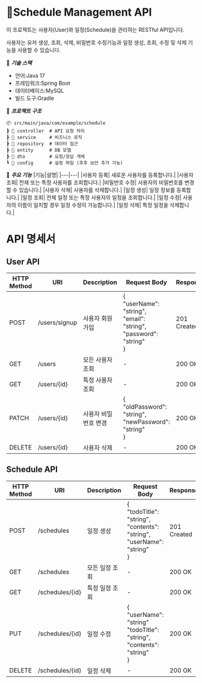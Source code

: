 <h1>📌Schedule Management API</h1>
이 프로젝트는 사용자(User)와 일정(Schedule)을 관리하는 RESTful API입니다.

사용자는 유저 생성, 조회, 삭제, 비밀번호 수정기능과 일정 생성, 조회, 수정 및 삭제 기능을 사용할 수 있습니다.

🚀  ***기술 스택***
- 언어:Java 17
- 프레임워크:Spring Boot
- 데이터베이스:MySQL
- 빌드 도구:Gradle

📂 ***프로젝트 구조***
```
📦 src/main/java/com/example/schedule
┣ 📂 controller  # API 요청 처리
┣ 📂 service     # 비즈니스 로직
┣ 📂 repository  # 데이터 접근
┣ 📂 entity      # DB 모델
┣ 📂 dto         # 요청/응답 객체
┗ 📂 config      # 설정 파일 (추후 보안 추가 가능)
```

📌 ***주요 기능***
|기능|설명|
|---|---|
|사용자 등록| 새로운 사용자를 등록합니다.|
|사용자 조회| 전체 또는 특정 사용자를 조회합니다.|
|비밀번호 수정| 사용자의 비밀번호를 변경할 수 있습니다.|
|사용자 삭제| 사용자를 삭제합니다.|
|일정 생성| 일정 정보를 등록합니다.|
|일정 조회| 전체 일정 또는 특정 사용자의 일정을 조회합니다.|
|일정 수정| 사용자의 이름이 일치할 경우 일정 수정이 가능합니다.|
|일정 삭제| 특정 일정을 삭제합니다.|


# API 명세서

## User API

| HTTP Method | URI      | Description        | Request Body | Response |
|-------------|--------------|--------------------|--------------|----------|
| POST        | /users/signup | 사용자 회원가입 | {<br>"userName": "string",<br>"email": "string",<br>"password": "string"<br> }| 201 Created |
| GET         | /users      | 모든 사용자 조회 | -            | 200 OK |
| GET         | /users/{id} | 특정 사용자 조회 | -            | 200 OK |
| PATCH       | /users/{id} | 사용자 비밀번호 변경 | {<br>"oldPassword": "string",<br> "newPassword": "string"<br> } | 200 OK |
| DELETE      | /users/{id} | 사용자 삭제      | -            | 200 OK |

## Schedule API

| HTTP Method | URI       | Description        | Request Body | Response |
|-------------|--------------|--------------------|--------------|----------|
| POST        | /schedules | 일정 생성         | {<br> "todoTitle": "string",<br> "contents": "string",<br> "userName": "string"<br> }| 201 Created |
| GET         | /schedules  | 모든 일정 조회    | -            | 200 OK |
| GET         | /schedules/{id}| 특정 일정 조회 | -            | 200 OK |
| PUT         | /schedules/{id} | 일정 수정       | { <br>"userName": "string"<br>"todoTitle": "string",<br> "contents": "string"<br> } | 200 OK |
| DELETE      | /schedules/{id} | 일정 삭제       | -            | 200 OK| 










